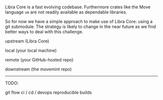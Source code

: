Libra Core is a fast evolving codebase. Furthermore crates like the Move language `vm` are not readily available as dependable libraries.

So for now we have a simple approach to make use of Libra Core: using a git submodule. The strategy is likely to change in the near future as we find better ways to deal with this challenge.

upstream (Libra Core)

local (your local machine)

remote (your GitHub-hosted repo)

downstream (the movemint repo)

-----

TODO:

git flow
ci / cd / devops
reproducible builds